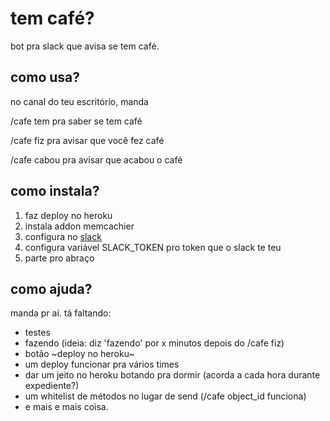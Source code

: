 # tem café?

bot pra slack que avisa se tem café.

## como usa?

no canal do teu escritório, manda

/cafe tem
pra saber se tem café

/cafe fiz
pra avisar que você fez café

/cafe cabou
pra avisar que acabou o café

## como instala?

1. faz deploy no heroku
2. instala addon memcachier
3. configura no [slack](http://my.slack.com/services/new/slash-commands)
4. configura variável SLACK_TOKEN pro token que o slack te teu
5. parte pro abraço

## como ajuda?

manda pr aí. tá faltando:

- testes
- fazendo (ideia: diz 'fazendo' por x minutos depois do /cafe fiz)
- botão ~deploy no heroku~
- um deploy funcionar pra vários times
- dar um jeito no heroku botando pra dormir (acorda a cada hora durante expediente?)
- um whitelist de métodos no lugar de send (/cafe object_id funciona)
- e mais e mais coisa.

